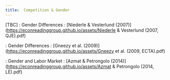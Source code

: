 ```yaml
---
title:  Competition & Gender
---
```



[TBC]
: Gender Differences
  : [Niederle & Vesterlund (2007)](https://econreadinggroup.github.io/assets/Niederle & Vesterlund (2007, QJE).pdf)

: Gender Differences
  : [Gneezy et al. (2009)](https://econreadinggroup.github.io/assets/Gneezy et al. (2009, ECTA).pdf)

: Gender and Labor Market
  : [Azmat & Petrongolo (2014)](https://econreadinggroup.github.io/assets/Azmat & Petrongolo (2014, LE).pdf)


